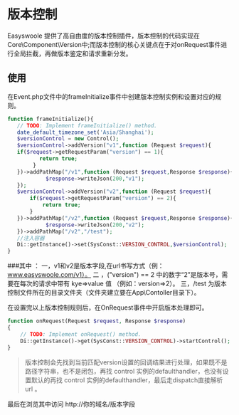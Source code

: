 # 版本控制
Easyswoole 提供了高自由度的版本控制插件，版本控制的代码实现在Core\Component\Version中;而版本控制的核心关键点在于对onRequest事件进行全局拦截，再做版本鉴定和请求重新分发。

## 使用
在Event.php文件中的frameInitialize事件中创建版本控制实例和设置对应的规则。
```php
function frameInitialize(){
   // TODO: Implement frameInitialize() method.
   date_default_timezone_set('Asia/Shanghai');
   $versionControl = new Control();
   $versionControl->addVersion("v1",function (Request $request){
   if($request->getRequestParam("version") == 1){
          return true;
        }
   })->addPathMap("/v1",function (Request $request,Response $response){
            $response->writeJson(200,"v1");
   });
   $versionControl->addVersion("v2",function (Request $request){
       if($request->getRequestParam("version") == 2){
           return true;
       }
   })->addPathMap("/v2",function (Request $request,Response $response){
            $response->writeJson(200,"v2");
   })->addPathMap("/v2","/test");
   //注入容器
   Di::getInstance()->set(SysConst::VERSION_CONTROL,$versionControl);
}
```
###其中 ：
一，v1和v2是版本字段,在url书写方式（例：www.easyswoole.com/v1）。
二 ，("version") == 2 中的数字“2”是版本号，需要在每次的请求中带有 kye=>value 值 （例如：version=>2）。
三，/test 为版本控制文件所在的目录文件夹（文件夹建立要在App\Contoller目录下）。

在设置完以上版本控制规则后，在OnRequest事件中开启版本处理即可。
```php
function onRequest(Request $request, Response $response)
{
    // TODO: Implement onRequest() method.
    Di::getInstance()->get(SysConst::VERSION_CONTROL)->startControl();
}
```
> 版本控制会先找到当前匹配version设置的回调结果进行处理，如果既不是路径字符串，也不是闭包，再找 control 实例的defaulthandler，也没有设置默认的再找 control 实例的defaulthandler，最后走dispatch直接解析 url 。

最后在浏览其中访问 http://你的域名/版本字段

<script>
    var _hmt = _hmt || [];
    (function() {
        var hm = document.createElement("script");
        hm.src = "https://hm.baidu.com/hm.js?4c8d895ff3b25bddb6fa4185c8651cc3";
        var s = document.getElementsByTagName("script")[0];
        s.parentNode.insertBefore(hm, s);
    })();
</script>
<script>
(function(){
    var bp = document.createElement('script');
    var curProtocol = window.location.protocol.split(':')[0];
    if (curProtocol === 'https') {
        bp.src = 'https://zz.bdstatic.com/linksubmit/push.js';        
    }
    else {
        bp.src = 'http://push.zhanzhang.baidu.com/push.js';
    }
    var s = document.getElementsByTagName("script")[0];
    s.parentNode.insertBefore(bp, s);
})();
</script>
